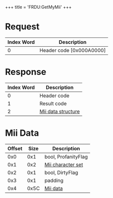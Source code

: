 +++
title = 'FRDU:GetMyMii'
+++

# Request

| Index Word | Description                |
|------------|----------------------------|
| 0          | Header code \[0x000A0000\] |

# Response

| Index Word | Description                                             |
|------------|---------------------------------------------------------|
| 0          | Header code                                             |
| 1          | Result code                                             |
| 2          | [Mii data structure](FRDU:GetMyMii#mii_data "wikilink") |

# Mii Data

| Offset | Size | Description                                    |
|--------|------|------------------------------------------------|
| 0x0    | 0x1  | bool, ProfanityFlag                            |
| 0x1    | 0x2  | [Mii character set](Mii#mii_format "wikilink") |
| 0x2    | 0x1  | bool, DirtyFlag                                |
| 0x3    | 0x1  | padding                                        |
| 0x4    | 0x5C | [Mii data](Mii#mii_format "wikilink")          |
